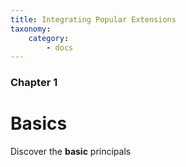 ```yaml
---
title: Integrating Popular Extensions
taxonomy:
    category:
        - docs
---
```


### Chapter 1

# Basics

Discover the **basic** principals
